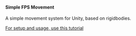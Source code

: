#### Simple FPS Movement

A simple movement system for Unity, based on rigidbodies.

[For setup and usage, use this tutorial](https://youtu.be/XAC8U9-dTZU)
